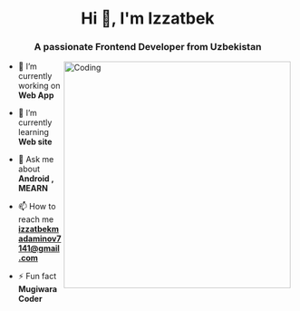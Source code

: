 
<h1 align="center">Hi 👋, I'm Izzatbek</h1>
<h3 align="center">A passionate Frontend Developer from Uzbekistan</h3>
<img align="right" alt="Coding" width="400" src="https://cdn.dribbble.com/users/1162077/screenshots/3848914/programmer.gif">



- 🔭 I’m currently working on **Web App**

- 🌱 I’m currently learning **Web site**

- 💬 Ask me about **Android , MEARN**

- 📫 How to reach me **izzatbekmadaminov7141@gmail.com**

- ⚡ Fun fact **Mugiwara Coder**

